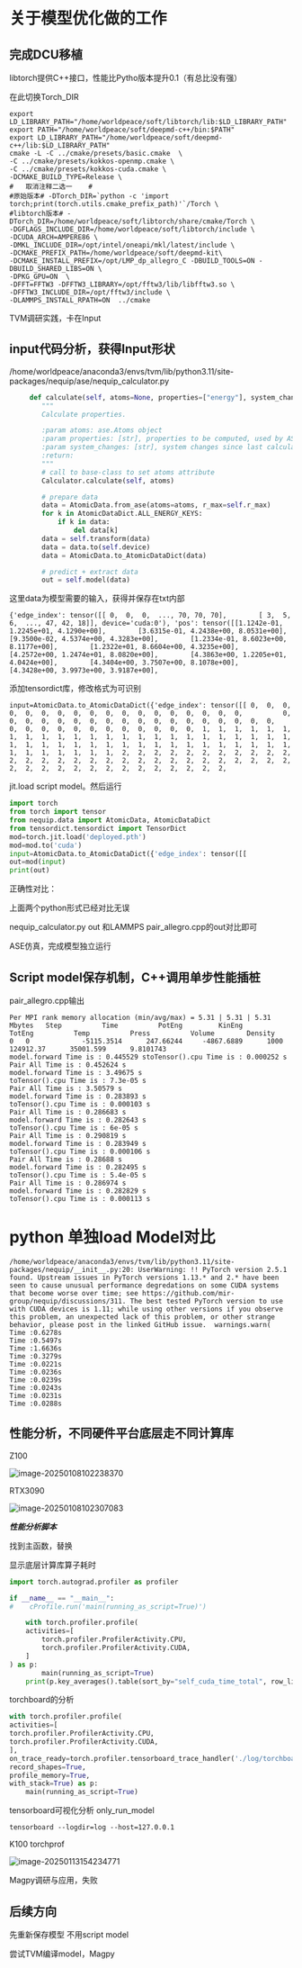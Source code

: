 # 关于模型优化做的工作

## 完成DCU移植

libtorch提供C++接口，性能比Pytho版本提升0.1（有总比没有强）

在此切换Torch_DIR

```shell
export LD_LIBRARY_PATH="/home/worldpeace/soft/libtorch/lib:$LD_LIBRARY_PATH"
export PATH="/home/worldpeace/soft/deepmd-c++/bin:$PATH"
export LD_LIBRARY_PATH="/home/worldpeace/soft/deepmd-c++/lib:$LD_LIBRARY_PATH"
cmake -L -C ../cmake/presets/basic.cmake  \ 
-C ../cmake/presets/kokkos-openmp.cmake \    
-C ../cmake/presets/kokkos-cuda.cmake \      
-DCMAKE_BUILD_TYPE=Release \      
#   取消注释二选一    #
#原始版本# -DTorch_DIR=`python -c 'import torch;print(torch.utils.cmake_prefix_path)'`/Torch \
#libtorch版本# -DTorch_DIR=/home/worldpeace/soft/libtorch/share/cmake/Torch \   
-DGFLAGS_INCLUDE_DIR=/home/worldpeace/soft/libtorch/include \      
-DCUDA_ARCH=AMPERE86 \      
-DMKL_INCLUDE_DIR=/opt/intel/oneapi/mkl/latest/include \      
-DCMAKE_PREFIX_PATH=/home/worldpeace/soft/deepmd-kit\  
-DCMAKE_INSTALL_PREFIX=/opt/LMP_dp_allegro_C -DBUILD_TOOLS=ON -DBUILD_SHARED_LIBS=ON \  
-DPKG_GPU=ON  \        
-DFFT=FFTW3 -DFFTW3_LIBRARY=/opt/fftw3/lib/libfftw3.so \   
-DFFTW3_INCLUDE_DIR=/opt/fftw3/include \    
-DLAMMPS_INSTALL_RPATH=ON  ../cmake
```

TVM调研实践，卡在Input

## input代码分析，获得Input形状

/home/worldpeace/anaconda3/envs/tvm/lib/python3.11/site-packages/nequip/ase/nequip_calculator.py

```python
     def calculate(self, atoms=None, properties=["energy"], system_changes=all_changes):
        """
        Calculate properties.

        :param atoms: ase.Atoms object
        :param properties: [str], properties to be computed, used by ASE internally
        :param system_changes: [str], system changes since last calculation, used by ASE internally
        :return:
        """
        # call to base-class to set atoms attribute
        Calculator.calculate(self, atoms)

        # prepare data
        data = AtomicData.from_ase(atoms=atoms, r_max=self.r_max)
        for k in AtomicDataDict.ALL_ENERGY_KEYS:
            if k in data:
                del data[k]
        data = self.transform(data)
        data = data.to(self.device)
        data = AtomicData.to_AtomicDataDict(data)

        # predict + extract data
        out = self.model(data)
```

这里data为模型需要的输入，获得并保存在txt内部

```
{'edge_index': tensor([[ 0,  0,  0,  ..., 70, 70, 70],        [ 3,  5,  6,  ..., 47, 42, 18]], device='cuda:0'), 'pos': tensor([[1.1242e-01, 1.2245e+01, 4.1290e+00],        [3.6315e-01, 4.2438e+00, 8.0531e+00],        [9.3500e-02, 4.5374e+00, 4.3283e+00],        [1.2334e-01, 8.6023e+00, 8.1177e+00],        [1.2322e+01, 8.6604e+00, 4.3235e+00],        [4.2572e+00, 1.2474e+01, 8.0820e+00],        [4.3863e+00, 1.2205e+01, 4.0424e+00],        [4.3404e+00, 3.7507e+00, 8.1078e+00],        [4.3428e+00, 3.9973e+00, 3.9187e+00],
```

添加tensordict库，修改格式为可识别

```
input=AtomicData.to_AtomicDataDict({'edge_index': tensor([[ 0,  0,  0,  0,  0,  0,  0,  0,  0,  0,  0,  0,  0,  0,  0,  0,  0,  0,          0,  0,  0,  0,  0,  0,  0,  0,  0,  0,  0,  0,  0,  0,  0,  0,  0,  0,          0,  0,  0,  0,  0,  0,  0,  0,  0,  0,  0,  0,  1,  1,  1,  1,  1,  1,          1,  1,  1,  1,  1,  1,  1,  1,  1,  1,  1,  1,  1,  1,  1,  1,  1,  1,          1,  1,  1,  1,  1,  1,  1,  1,  1,  1,  1,  1,  1,  1,  1,  1,  1,  1,          1,  1,  1,  1,  1,  1,  1,  2,  2,  2,  2,  2,  2,  2,  2,  2,  2,  2,          2,  2,  2,  2,  2,  2,  2,  2,  2,  2,  2,  2,  2,  2,  2,  2,  2,  2,          2,  2,  2,  2,  2,  2,  2,  2,  2,  2,  2,  2,  2,  2,
```

jit.load script model。然后运行

```python
import torch
from torch import tensor
from nequip.data import AtomicData, AtomicDataDict
from tensordict.tensordict import TensorDict
mod=torch.jit.load('deployed.pth')
mod=mod.to('cuda')
input=AtomicData.to_AtomicDataDict({'edge_index': tensor([[ 
out=mod(input)
print(out)
```

正确性对比：

上面两个python形式已经对比无误

nequip_calculator.py out 和LAMMPS pair_allegro.cpp的out对比即可



ASE仿真，完成模型独立运行

## Script model保存机制，C++调用单步性能插桩

pair_allegro.cpp输出

```
Per MPI rank memory allocation (min/avg/max) = 5.31 | 5.31 | 5.31 Mbytes   Step          Time          PotEng         KinEng         TotEng          Temp          Press          Volume        Density       
0   0             -5115.3514      247.66244     -4867.6889      1000           124912.37      35001.599      9.8101743  
model.forward Time is : 0.445529 stoTensor().cpu Time is : 0.000252 s
Pair All Time is : 0.452624 s
model.forward Time is : 3.49675 s
toTensor().cpu Time is : 7.3e-05 s
Pair All Time is : 3.50579 s
model.forward Time is : 0.283893 s
toTensor().cpu Time is : 0.000103 s
Pair All Time is : 0.286683 s
model.forward Time is : 0.282643 s
toTensor().cpu Time is : 6e-05 s
Pair All Time is : 0.290819 s
model.forward Time is : 0.283949 s
toTensor().cpu Time is : 0.000106 s
Pair All Time is : 0.28688 s
model.forward Time is : 0.282495 s
toTensor().cpu Time is : 5.4e-05 s
Pair All Time is : 0.286974 s
model.forward Time is : 0.282829 s
toTensor().cpu Time is : 0.000113 s
```

# python 单独load Model对比

```
/home/worldpeace/anaconda3/envs/tvm/lib/python3.11/site-packages/nequip/__init__.py:20: UserWarning: !! PyTorch version 2.5.1 found. Upstream issues in PyTorch versions 1.13.* and 2.* have been seen to cause unusual performance degredations on some CUDA systems that become worse over time; see https://github.com/mir-group/nequip/discussions/311. The best tested PyTorch version to use with CUDA devices is 1.11; while using other versions if you observe this problem, an unexpected lack of this problem, or other strange behavior, please post in the linked GitHub issue.  warnings.warn(
Time :0.6278s
Time :0.5497s
Time :1.6636s
Time :0.3279s
Time :0.0221s
Time :0.0236s
Time :0.0239s
Time :0.0243s
Time :0.0231s
Time :0.0288s
```

## 性能分析，不同硬件平台底层走不同计算库

Z100

![image-20250108102238370](C:\Users\HBY\AppData\Roaming\Typora\typora-user-images\image-20250108102238370.png)

RTX3090

![image-20250108102307083](C:\Users\HBY\AppData\Roaming\Typora\typora-user-images\image-20250108102307083.png)

***性能分析脚本***

找到主函数，替换

显示底层计算库算子耗时

```python
import torch.autograd.profiler as profiler
```



```python
if __name__ == "__main__":
#    cProfile.run('main(running_as_script=True)')

    with torch.profiler.profile(
    activities=[
        torch.profiler.ProfilerActivity.CPU,
        torch.profiler.ProfilerActivity.CUDA,
    ]
) as p:
        main(running_as_script=True)
    print(p.key_averages().table(sort_by="self_cuda_time_total", row_limit=-1))
```

torchboard的分析

```python
with torch.profiler.profile(    
activities=[        
torch.profiler.ProfilerActivity.CPU, 
torch.profiler.ProfilerActivity.CUDA,  
],   
on_trace_ready=torch.profiler.tensorboard_trace_handler('./log/torchboard'), 
record_shapes=True,  
profile_memory=True,   
with_stack=True) as p:
	main(running_as_script=True)
```

tensorboard可视化分析 only_run_model

```shell
tensorboard --logdir=log --host=127.0.0.1
```

K100 torchprof

![image-20250113154234771](C:\Users\HBY\AppData\Roaming\Typora\typora-user-images\image-20250113154234771.png)



Magpy调研与应用，失败

## 后续方向

先重新保存模型 不用script model

尝试TVM编译model，Magpy